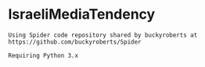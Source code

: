 # IsraeliMediaTendency
~~~~~~~~~~ In Development ~~~~~~~~~~~~~~
Using Spider code repository shared by buckyroberts at https://github.com/buckyroberts/Spider 

Requiring Python 3.x
